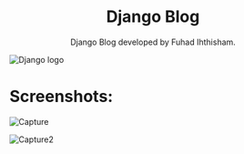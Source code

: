 <h1 align='center'>Django Blog</h1>
<p align='center'>Django Blog developed by Fuhad Ihthisham.</p>
<img src="http://dangerousprototypes.com/wp-content/media/2011/01/django_logo-W490.jpg" alt="Django logo">


# Screenshots:

![Capture](https://user-images.githubusercontent.com/52383180/95574973-84192f00-0a4b-11eb-9aa2-aa344d0a2b1a.PNG)

![Capture2](https://user-images.githubusercontent.com/52383180/95575204-e8d48980-0a4b-11eb-8444-5c4c6fb363db.PNG)
